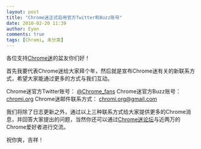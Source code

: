 ```yaml
---
layout: post
title: "Chrome迷正式启用官方Twitter和Buzz账号"
date: 2010-02-20 11:39
author: Eyon
comments: true
tags: [Chromi, 未分类]
---
```

各位支持[Chrome迷](http://www.chromi.org)的盆友你们好！

首先我要代表Chrome迷给大家拜个年，然后就是宣布Chrome迷有关的新联系方式，希望大家能通过更多的方式与我们互动。

Chrome迷官方Twitter账号： [@Chrome_fans](http://twitter.com/chrome_fans)
Chrome迷官方Buzz账号：[chromi.org](http://www.google.com/profiles/chromi.org)
Chrome迷邮件联系方式： chromi.org@gmail.com

我们将除了日志更新之外，通过以上三种联系方式给大家提供更多的Chrome消息，并回答大家提出的问题，当然你还可以通过[Chrome迷论坛](http://bbs.chromi.org)与近两万的Chrome爱好者进行交流。

祝你爽，吉祥！

